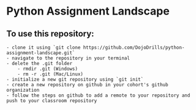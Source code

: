 # Python Assignment Landscape

## To use this repository:
    - clone it using `git clone https://github.com/DojoDrills/python-assignment-landscape.git`
    - navigate to the repository in your terminal
    - delete the .git folder
        - rmdir .git (Windows)
        - rm -r .git (Mac/Linux)
    - initialize a new git repository using `git init`
    - create a new repository on github in your cohort's github organization
    - follow the steps on github to add a remote to your repository and push to your classroom repository
